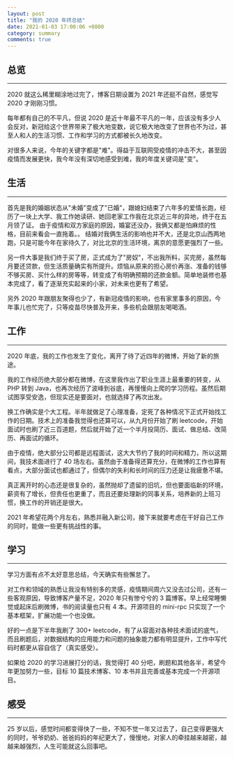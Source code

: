 ```yaml
---
layout: post
title: "我的 2020 年终总结"
date: 2021-01-03 17:00:06 +0800
category: summary
comments: true
---
```


## 总览
---
2020 就这么稀里糊涂地过完了，博客日期设置为 2021 年还挺不自然，感觉写 2020 才刚刚习惯。

每年都有自己的不平凡，但说 2020 是近十年最不平凡的一年，应该没有多少人会反对，新冠给这个世界带来了极大地变数，说它极大地改变了世界也不为过，甚至人和人的生活习惯、工作和学习的方式都被长久地改变。

对很多人来说，今年的关键字都是"难"。得益于互联网受疫情的冲击不大，甚至因疫情而发展更快，我今年没有深切地感受到难，我的年度关键词是"变"。

## 生活
---
首先是我的婚姻状态从"未婚"变成了"已婚"，跟媳妇结束了六年多的爱情长跑，经历了一块上大学、我工作她读研、她回老家工作我在北京近三年的异地，终于在五月领了证。 由于疫情和双方家庭的原因，婚宴还没办，我俩又都是怕麻烦的性格，目前来看会一直拖着。。 结婚对我俩生活的影响也并不大，还是北京山西两地跑，只是可能今年在家待久了，对比北京的生活环境，离京的意愿更强烈了一些。

另一件大事是我们终于买了房，正式成为了"房奴"，不出我所料，买完房，虽然每月要还贷款，但生活质量确实有所提升。烦恼从原来的担心房价再涨、准备的钱够不够买房、买什么样的房等等，转变成了有明确预期的还款金额。简单地装修也基本完成了，看了逐渐充实起来的小家，对未来也更有了希望。

另外 2020 年跟朋友聚得也少了，有新冠疫情的影响，也有家里事多的原因，今年事儿也忙完了，只等疫苗尽快普及开来，多些机会跟朋友喝喝酒。

## 工作
---
2020 年底，我的工作也发生了变化，离开了待了近四年的微博，开始了新的旅途。

我的工作经历绝大部分都在微博，在这里我作出了职业生涯上最重要的转变，从 PHP 转到 Java，也再次经历了波峰到谷底，再慢慢向上爬的学习历程。虽然后期试图享受安逸，但现实还是要面对，也就选择了再次出发。

换工作确实是个大工程。半年就做足了心理准备，定死了各种情况下正式开始找工作的日期。技术上的准备我觉得也还算可以，从九月份开始了刷 leetcode，开始面试时也刷了近三百道题，然后就开始了近一个半月投简历、面试、做总结、改简历、再面试的循环。

由于疫情，绝大部分公司都是远程面试，这大大节约了我的时间和精力，所以这期间，我技术面进行了 40 场左右。虽然由于准备得还算充分，在微博的工作也算有看点，大部分面试也都通过了，但偶尔的失利和长时间的压力还是让我疲惫不堪。

真正离开时的心态还是很复杂的，虽然抛却了遗留的旧坑，但也要面临新的环境，薪资有了增长，但责任也更重了，而且还要处理新的同事关系，培养新的上班习惯，换工作的开销还是很大。

2021 年希望花两个月左右，熟悉并融入新公司，接下来就要考虑在干好自己工作的同时，能做一些更有挑战性的事。

## 学习
---
学习方面有点不太好意思总结，今天确实有些懈怠了。

对工作和领域的熟悉让我没有特别多的灵感，疫情期间周六又没去过公司，还有一些客观原因，导致博客产量不足，2020 年只有惨兮兮的 3 篇博客。早上经常睡懒觉或起床后刷微博，书的阅读量也只有 4 本。开源项目的 mini-rpc 只实现了一个基本框架，扩展功能一个也没做。

好的一点是下半年我刷了 300+ leetcode，有了从容面对各种技术面试的底气，而且刷题后，对数据结构的应用能力和问题的抽象能力都有明显提升，工作中写代码时都更从容自信了（真实感受）。

如果给 2020 的学习进展打分的话，我觉得打 40 分吧，刷题和其他各半，希望今年更加努力一些，目标 10 篇技术博客、10 本书并且完善或基本完成一个开源项目。

## 感受
---
25 岁以后，感觉时间都变得快了一些，不知不觉一年又过去了，自己变得更强大的同时，爷爷奶奶、爸爸妈妈的年纪更大了，慢慢地，对家人的牵挂越来越密，越越来越强烈，人生可能就这么回事吧。
